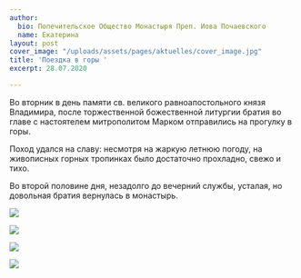 ```yaml
---
author:
  bio: Попечительское Общество Монастыря Преп. Иова Почаевского
  name: Екатерина
layout: post
cover_image: "/uploads/assets/pages/aktuelles/cover_image.jpg"
title: 'Поездка в горы '
excerpt: 28.07.2020

---
```

Во вторник в день памяти  св. великого равноапостольного князя Владимира, после торжественной божественной литургии братия во главе с настоятелем митрополитом Марком отправились на прогулку в горы.

Поход удался на славу: несмотря на жаркую летнюю погоду, на живописных горных тропинках было достаточно прохладно, свежо и тихо.

Во второй половине дня, незадолго до вечерний службы, усталая, но довольная братия вернулась в монастырь.

![](https://res.cloudinary.com/hiobmon/image/upload/v1596532363/media/2020/P7280172_ss3z7g.jpg)

![](https://res.cloudinary.com/hiobmon/image/upload/v1596532395/media/2020/P7280175_anjhne.jpg)

![](https://res.cloudinary.com/hiobmon/image/upload/v1596532427/media/2020/P7280187_pk5soh.jpg)

![](https://res.cloudinary.com/hiobmon/image/upload/v1596532458/media/2020/85774d68-1062-45df-920a-5d0b4def41a4_zeemuh.jpg)